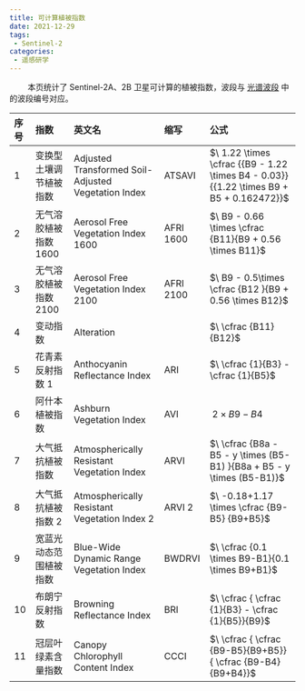 ```yaml
---
title: 可计算植被指数
date: 2021-12-29
tags:
 - Sentinel-2
categories:
 - 遥感研学
---
```


&emsp;&emsp; 本页统计了 Sentinel-2A、2B 卫星可计算的植被指数，波段与 [光谱波段](S2-Spectrum.html) 中的波段编号对应。

<!-- more -->

|序号 |指数 |英文名 |缩写 |公式 |
|:---| :--- | :--- | :--- | :--- |
|1| 变换型土壤调节植被指数 | Adjusted Transformed Soil-Adjusted Vegetation Index | ATSAVI | $\ 1.22 \times  \cfrac {{B9 - 1.22 \times B4 - 0.03}}{{1.22 \times B9 + B5 + 0.162472}}$ |
|2|无气溶胶植被指数 1600|Aerosol Free Vegetation Index 1600| AFRI 1600|$\ B9 - 0.66 \times \cfrac {B11}{B9 + 0.56 \times B11}$ |
|3|无气溶胶植被指数 2100|Aerosol Free Vegetation Index 2100|AFRI 2100|$\  B9 - 0.5\times \cfrac {B12 }{B9 + 0.56 \times B12}$|
|4|变动指数|Alteration||$\ \cfrac {B11}{B12}$|
|5|花青素反射指数 1|Anthocyanin Reflectance Index|ARI|$\ \cfrac {1}{B3} - \cfrac {1}{B5}$|
|6|阿什本植被指数|Ashburn Vegetation Index|AVI|$\ 2 \times B9 -B4$|
|7|大气抵抗植被指数| Atmospherically Resistant Vegetation Index|ARVI|$\ \cfrac {B8a - B5 - y \times (B5-B1) }{B8a + B5 - y \times (B5-B1)}$|
|8|大气抵抗植被指数 2 |Atmospherically Resistant Vegetation Index 2|ARVI 2|$\ -0.18+1.17 \times \cfrac {B9-B5} {B9+B5}$|
|9|宽蓝光动态范围植被指数  |Blue-Wide Dynamic Range Vegetation Index|BWDRVI|$\ \cfrac {0.1 \times B9-B1}{0.1 \times B9+B1}$|
|10|布朗宁反射指数 |Browning Reflectance Index|BRI|$\ \cfrac { \cfrac {1}{B3} - \cfrac {1}{B5}}{B9}$|
|11|冠层叶绿素含量指数|Canopy Chlorophyll Content Index|CCCI|$\ \cfrac { \cfrac {B9-B5}{B9+B5}} { \cfrac {B9-B4}{B9+B4}}$|





